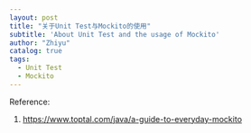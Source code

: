 ```yaml
---
layout: post
title: "关于Unit Test与Mockito的使用"
subtitle: 'About Unit Test and the usage of Mockito'
author: "Zhiyu"
catalog: true
tags:
  - Unit Test
  - Mockito
---
```


Reference:
1. https://www.toptal.com/java/a-guide-to-everyday-mockito

